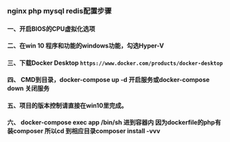 ﻿### nginx php mysql redis配置步骤 
#### 一、开启BIOS的CPU虚拟化选项
#### 二、在win 10 程序和功能的windows功能，勾选Hyper-V
#### 三、下载Docker Desktop ```https://www.docker.com/products/docker-desktop```
#### 四、 CMD到目录，docker-compose up -d 开启服务或docker-compose down 关闭服务
#### 五、项目的版本控制请直接在win10里完成。
#### 六、 docker-compose exec app /bin/sh 进到容器内 因为dockerfile的php有装composer 所以cd 到相应目录composer install -vvv